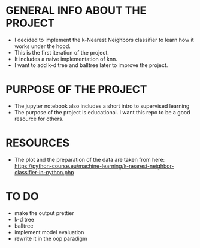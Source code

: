 # GENERAL INFO ABOUT THE PROJECT
* I decided to implement the k-Nearest Neighbors classifier to learn how it works under the hood.
* This is the first iteration of the project.
* It includes a naive implementation of knn.
* I want to add k-d tree and balltree later to improve the project.

# PURPOSE OF THE PROJECT
* The jupyter notebook also includes a short intro to supervised learning
* The purpose of the project is educational. I want this repo to be a good resource for others.

# RESOURCES
* The plot and the preparation of the data are taken from here: https://python-course.eu/machine-learning/k-nearest-neighbor-classifier-in-python.php

# TO DO
* make the output prettier
* k-d tree
* balltree
* implement model evaluation
* rewrite it in the oop paradigm